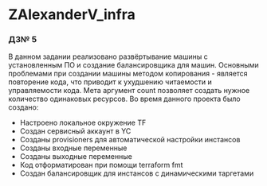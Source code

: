 # ZAlexanderV_infra
### ДЗ№ 5
В данном задании реализовано развёртывание машины с установленным ПО и создание балансировщика для машин.
Основными проблемами при создании машины методом копирования - является повторение кода, что приводит к ухудшению читаемости и  управляемости кода.
Мета аргумент count позволяет создать нужное количество одинаковых ресурсов.
Во время данного проекта было создано:
 - Настроено локальное окружение TF
 - Создан сервисный аккаунт в YC
 - Созданы provisioners для автоматической настройки инстансов
 - Созданы входные переменные
 - Созданы выходные переменные
 - Код отформатирован при помощи terraform fmt
 - Создан балансировщик для инстансов с динамическими таргетами
